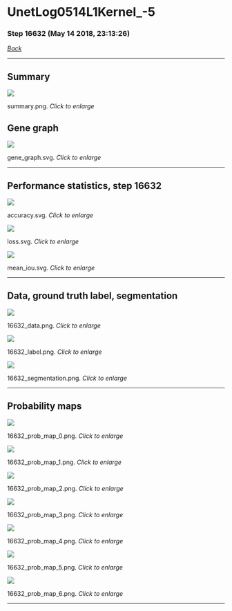 # UnetLog0514L1Kernel_-5

### Step 16632 (May 14 2018, 23:13:26)

[_Back_](..)

---

## Summary

<div class="images"><a href="media/summary.png"><img  src="media/summary.png" align="center"></a><p>summary.png. <i>Click to enlarge</i></p></div>

## Gene graph

<div class="images"><a href="media/gene_graph.svg"><img  src="media/gene_graph.svg" align="center"></a><p>gene_graph.svg. <i>Click to enlarge</i></p></div>

---

## Performance statistics, step 16632

<div class="images"><a href="media/accuracy.svg"><img class="mini" src="media/accuracy.svg" align="center"></a><p>accuracy.svg. <i>Click to enlarge</i></p></div>
<div class="images"><a href="media/loss.svg"><img class="mini" src="media/loss.svg" align="center"></a><p>loss.svg. <i>Click to enlarge</i></p></div>
<div class="images"><a href="media/mean_iou.svg"><img class="mini" src="media/mean_iou.svg" align="center"></a><p>mean_iou.svg. <i>Click to enlarge</i></p></div>

---

## Data, ground truth label, segmentation

<div class="images"><a href="media/16632_data.png"><img class="mini" src="media/16632_data.png" align="center"></a><p>16632_data.png. <i>Click to enlarge</i></p></div>
<div class="images"><a href="media/16632_label.png"><img class="mini" src="media/16632_label.png" align="center"></a><p>16632_label.png. <i>Click to enlarge</i></p></div>
<div class="images"><a href="media/16632_segmentation.png"><img class="mini" src="media/16632_segmentation.png" align="center"></a><p>16632_segmentation.png. <i>Click to enlarge</i></p></div>

---

## Probability maps

<div class="images"><a href="media/16632_prob_map_0.png"><img class="mini" src="media/16632_prob_map_0.png" align="center"></a><p>16632_prob_map_0.png. <i>Click to enlarge</i></p></div>
<div class="images"><a href="media/16632_prob_map_1.png"><img class="mini" src="media/16632_prob_map_1.png" align="center"></a><p>16632_prob_map_1.png. <i>Click to enlarge</i></p></div>
<div class="images"><a href="media/16632_prob_map_2.png"><img class="mini" src="media/16632_prob_map_2.png" align="center"></a><p>16632_prob_map_2.png. <i>Click to enlarge</i></p></div>
<div class="images"><a href="media/16632_prob_map_3.png"><img class="mini" src="media/16632_prob_map_3.png" align="center"></a><p>16632_prob_map_3.png. <i>Click to enlarge</i></p></div>
<div class="images"><a href="media/16632_prob_map_4.png"><img class="mini" src="media/16632_prob_map_4.png" align="center"></a><p>16632_prob_map_4.png. <i>Click to enlarge</i></p></div>
<div class="images"><a href="media/16632_prob_map_5.png"><img class="mini" src="media/16632_prob_map_5.png" align="center"></a><p>16632_prob_map_5.png. <i>Click to enlarge</i></p></div>
<div class="images"><a href="media/16632_prob_map_6.png"><img class="mini" src="media/16632_prob_map_6.png" align="center"></a><p>16632_prob_map_6.png. <i>Click to enlarge</i></p></div>

---


